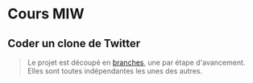 # Cours MIW

## Coder un clone de Twitter

> Le projet est découpé en [branches](https://github.com/Exilz/cours-miw/branches), une par étape d'avancement. Elles sont toutes indépendantes les unes des autres.

